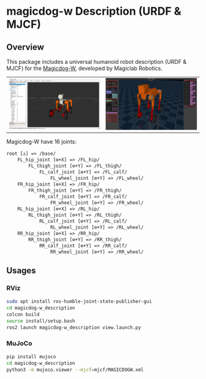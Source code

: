 # magicdog-w Description (URDF & MJCF)

## Overview

This package includes a universal humanoid robot description (URDF & MJCF) for the [Magicdog-W](https://www.magiclab.top/human), developed by Magiclab Robotics.

<table>
  <tr>
    <td><img src="doc/rviz.png" width="400"/></td>
    <td><img src="doc/mujoco.png" width="400"/></td>
  </tr>
</table>

Magicdog-W have 16 joints:

```text
root [⚓] => /base/
    FL_hip_joint [⚙+X] => /FL_hip/
        FL_thigh_joint [⚙+Y] => /FL_thigh/
            FL_calf_joint [⚙+Y] => /FL_calf/
                FL_wheel_joint [⚙+Y] => /FL_wheel/
    FR_hip_joint [⚙+X] => /FR_hip/
        FR_thigh_joint [⚙+Y] => /FR_thigh/
            FR_calf_joint [⚙+Y] => /FR_calf/
                FR_wheel_joint [⚙+Y] => /FR_wheel/
    RL_hip_joint [⚙+X] => /RL_hip/
        RL_thigh_joint [⚙+Y] => /RL_thigh/
            RL_calf_joint [⚙+Y] => /RL_calf/
                RL_wheel_joint [⚙+Y] => /RL_wheel/
    RR_hip_joint [⚙+X] => /RR_hip/
        RR_thigh_joint [⚙+Y] => /RR_thigh/
            RR_calf_joint [⚙+Y] => /RR_calf/
                RR_wheel_joint [⚙+Y] => /RR_wheel/
```
## Usages

### RViz
```bash
sudo apt install ros-humble-joint-state-publisher-gui
cd magicdog-w_description
colcon build
source install/setup.bash
ros2 launch magicdog-w_description view.launch.py 
```

### MuJoCo
```bash
pip install mujoco
cd magicdog-w_description
python3 -m mujoco.viewer --mjcf=mjcf/MAGICDOGW.xml
```
